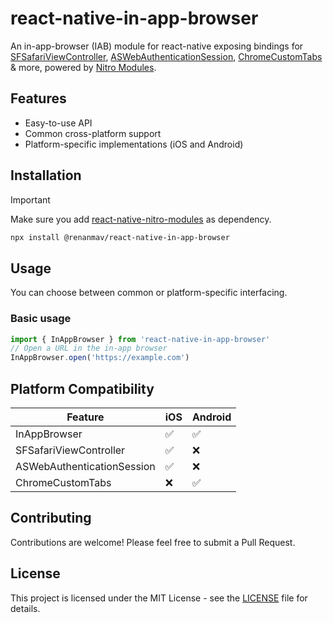 # react-native-in-app-browser

An in-app-browser (IAB) module for react-native exposing bindings for [SFSafariViewController](https://developer.apple.com/documentation/safariservices/sfsafariviewcontroller), [ASWebAuthenticationSession](https://developer.apple.com/documentation/authenticationservices/aswebauthenticationsession), [ChromeCustomTabs](https://developer.chrome.com/docs/android/custom-tabs) & more, powered by [Nitro Modules](https://nitro.margelo.com).

<!-- TODO: add event listeners to URL changes -->
<!-- TODO: add support for incognito mode -->

## Features

- Easy-to-use API
- Common cross-platform support
- Platform-specific implementations (iOS and Android)

## Installation

> [!IMPORTANT]
> Make sure you add [react-native-nitro-modules](https://github.com/mrousavy/nitro) as dependency.

```bash
npx install @renanmav/react-native-in-app-browser
```

## Usage

You can choose between common or platform-specific interfacing.

### Basic usage

```typescript
import { InAppBrowser } from 'react-native-in-app-browser'
// Open a URL in the in-app browser
InAppBrowser.open('https://example.com')
```

<!-- TODO: add platform-specific usage -->

## Platform Compatibility

| Feature                    | iOS | Android |
| -------------------------- | --- | ------- |
| InAppBrowser               | ✅  | ✅      |
| SFSafariViewController     | ✅  | ❌      |
| ASWebAuthenticationSession | ✅  | ❌      |
| ChromeCustomTabs           | ❌  | ✅      |

## Contributing

Contributions are welcome! Please feel free to submit a Pull Request.

## License

This project is licensed under the MIT License - see the [LICENSE](LICENSE) file for details.
